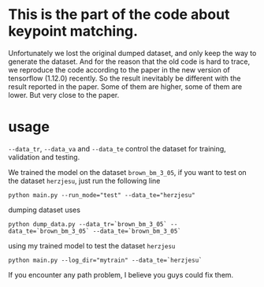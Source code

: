 # This is the part of the code about keypoint matching.
Unfortunately we lost the original dumped dataset, and only keep the way to generate the dataset. And for the reason that the old code is hard to trace, we reproduce the code according to the paper in the new version of tensorflow (1.12.0) recently. So the result inevitably be different with the result reported in the paper. Some of them are higher, some of them are lower. But very close to the paper.

# usage

`--data_tr`, `--data_va` and `--data_te` control the dataset for training, validation and testing.

We trained the model on the dataset `brown_bm_3_05`, if you want to test on the dataset `herzjesu`, just run the following line

```
python main.py --run_mode="test" --data_te="herzjesu"
```

dumping dataset uses 

```
python dump_data.py --data_tr=`brown_bm_3_05` --data_te=`brown_bm_3_05` --data_te=`brown_bm_3_05`
```

using my trained model to test the dataset `herzjesu`

```
python main.py --log_dir="mytrain" --data_te=`herzjesu`
```

If you encounter any path problem, I believe you guys could fix them.